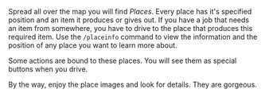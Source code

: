Spread all over the map you will find _Places_.
Every place has it's specified position and an item it produces or gives out. If you have a job that needs an item from somewhere, you have to drive to the place that produces this required item.
Use the `/placeinfo` command to view the information and the position of any place you want to learn more about.

Some actions are bound to these places. You will see them as special buttons when you drive.

By the way, enjoy the place images and look for details. They are gorgeous.
